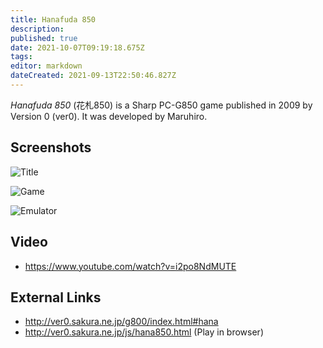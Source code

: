 ```yaml
---
title: Hanafuda 850
description: 
published: true
date: 2021-10-07T09:19:18.675Z
tags: 
editor: markdown
dateCreated: 2021-09-13T22:50:46.827Z
---
```


_Hanafuda 850_ (<span lang='ja'>花札850</span>) is a Sharp PC-G850 game published in 2009 by Version 0 (ver0).
It was developed by Maruhiro.

## Screenshots

![Title](http://ver0.sakura.ne.jp/g800/hana_20091204_title.jpg)

![Game](http://ver0.sakura.ne.jp/g800/hana_20091204_game.jpg)

![Emulator](http://ver0.sakura.ne.jp/g800/hana_20091204_game2.png)

## Video
- https://www.youtube.com/watch?v=i2po8NdMUTE

## External Links
- http://ver0.sakura.ne.jp/g800/index.html#hana
- http://ver0.sakura.ne.jp/js/hana850.html (Play in browser)